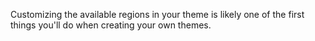 Customizing the available regions in your theme is likely one of the first things you'll do when creating your own themes.

